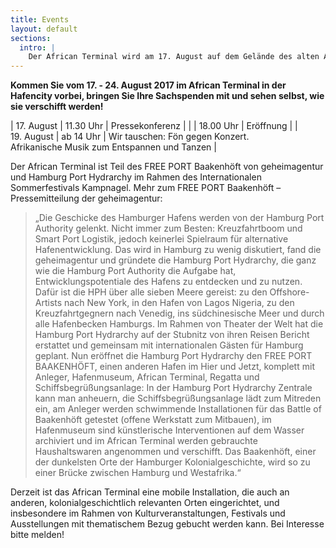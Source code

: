 ```yaml
---
title: Events
layout: default
sections:
  intro: |
    Der African Terminal wird am 17. August auf dem Gelände des alten Afrika Terminals am Petersenkai / Hafencity eröffnet!
---
```


**Kommen Sie vom 17. - 24. August 2017 im African Terminal in der Hafencity vorbei, bringen Sie Ihre Sachspenden mit und sehen selbst, wie sie verschifft werden!**

| 17\.&nbsp;August | 11.30&nbsp;Uhr | Pressekonferenz |
|             | 18.00&nbsp;Uhr | Eröffnung |
| 19\.&nbsp;August | ab&nbsp;14&nbsp;Uhr | Wir tauschen: Fön gegen Konzert.<br/>Afrikanische Musik zum Entspannen und Tanzen |

Der African Terminal ist Teil des FREE PORT Baakenhöft von geheimagentur und Hamburg Port Hydrarchy im Rahmen des Internationalen Sommerfestivals Kampnagel. Mehr zum FREE PORT Baakenhöft – Pressemitteilung der geheimagentur:  

> „Die Geschicke des Hamburger Hafens werden von der Hamburg Port Authority gelenkt.  Nicht immer zum Besten: Kreuzfahrtboom und Smart Port Logistik, jedoch keinerlei Spielraum für alternative Hafenentwicklung. Das wird in Hamburg zu wenig diskutiert, fand die geheimagentur und gründete die Hamburg Port Hydrarchy, die ganz wie die Hamburg Port Authority die Aufgabe hat, Entwicklungspotentiale des Hafens zu entdecken und zu nutzen. Dafür ist die HPH über alle sieben Meere gereist: zu den Offshore-Artists nach New York, in den Hafen von Lagos Nigeria, zu den Kreuzfahrtgegnern nach Venedig, ins südchinesische Meer und durch alle Hafenbecken Hamburgs. Im Rahmen von Theater der Welt hat die Hamburg Port Hydrarchy auf der Stubnitz von ihren Reisen Bericht erstattet und gemeinsam mit internationalen Gästen für Hamburg geplant. Nun eröffnet die Hamburg Port Hydrarchy den FREE PORT BAAKENHÖFT, einen anderen Hafen im Hier und Jetzt, komplett mit Anleger, Hafenmuseum, African Terminal, Regatta und Schiffsbegrüßungsanlage: In der Hamburg Port Hydrarchy Zentrale kann man anheuern, die Schiffsbegrüßungsanlage lädt zum Mitreden ein, am Anleger werden schwimmende Installationen für das Battle of Baakenhöft getestet (offene Werkstatt zum Mitbauen), im Hafenmuseum sind künstlerische Interventionen auf dem Wasser archiviert und im African Terminal werden gebrauchte Haushaltswaren angenommen und verschifft. Das Baakenhöft, einer der dunkelsten Orte der Hamburger Kolonialgeschichte, wird so zu einer Brücke zwischen Hamburg und Westafrika.“

Derzeit ist das African Terminal eine mobile Installation, die auch an anderen, kolonialgeschichtlich relevanten Orten eingerichtet, und insbesondere im Rahmen von Kulturveranstaltungen, Festivals und Ausstellungen mit thematischem Bezug gebucht werden kann. Bei Interesse bitte melden!
